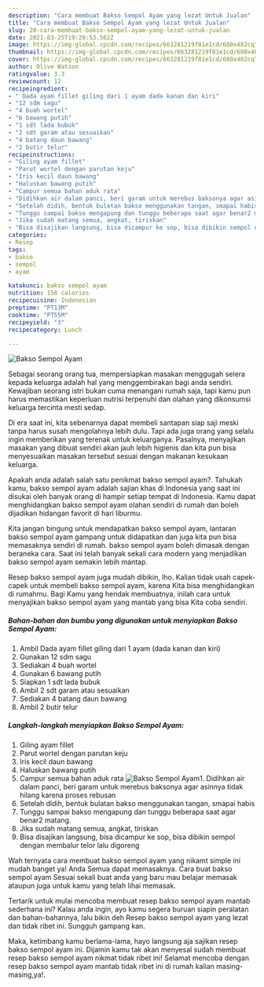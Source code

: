 ```yaml
---
description: "Cara membuat Bakso Sempol Ayam yang lezat Untuk Jualan"
title: "Cara membuat Bakso Sempol Ayam yang lezat Untuk Jualan"
slug: 20-cara-membuat-bakso-sempol-ayam-yang-lezat-untuk-jualan
date: 2021-03-25T19:29:53.562Z
image: https://img-global.cpcdn.com/recipes/663281219f81e1cd/680x482cq70/bakso-sempol-ayam-foto-resep-utama.jpg
thumbnail: https://img-global.cpcdn.com/recipes/663281219f81e1cd/680x482cq70/bakso-sempol-ayam-foto-resep-utama.jpg
cover: https://img-global.cpcdn.com/recipes/663281219f81e1cd/680x482cq70/bakso-sempol-ayam-foto-resep-utama.jpg
author: Olive Watson
ratingvalue: 3.3
reviewcount: 12
recipeingredient:
- " Dada ayam fillet giling dari 1 ayam dada kanan dan kiri"
- "12 sdm sagu"
- "4 buah wortel"
- "6 bawang putih"
- "1 sdt lada bubuk"
- "2 sdt garam atau sesuaikan"
- "4 batang daun bawang"
- "2 butir telur"
recipeinstructions:
- "Giling ayam fillet"
- "Parut wortel dengan parutan keju"
- "Iris kecil daun bawang"
- "Haluskan bawang putih"
- "Campur semua bahan aduk rata"
- "Didihkan air dalam panci, beri garam untuk merebus baksonya agar asinnya tidak hilang karena proses rebusan"
- "Setelah didih, bentuk bulatan bakso menggunakan tangan, smapai habis"
- "Tunggu sampai bakso mengapung dan tunggu beberapa saat agar benar2 matang."
- "Jika sudah matang semua, angkat, tiriskan"
- "Bisa disajikan langsung, bisa dicampur ke sop, bisa dibikin sempol dengan membalur telor lalu digoreng"
categories:
- Resep
tags:
- bakso
- sempol
- ayam

katakunci: bakso sempol ayam 
nutrition: 158 calories
recipecuisine: Indonesian
preptime: "PT13M"
cooktime: "PT55M"
recipeyield: "3"
recipecategory: Lunch

---
```



![Bakso Sempol Ayam](https://img-global.cpcdn.com/recipes/663281219f81e1cd/680x482cq70/bakso-sempol-ayam-foto-resep-utama.jpg)

Sebagai seorang orang tua, mempersiapkan masakan menggugah selera kepada keluarga adalah hal yang menggembirakan bagi anda sendiri. Kewajiban seorang istri bukan cuma menangani rumah saja, tapi kamu pun harus memastikan keperluan nutrisi terpenuhi dan olahan yang dikonsumsi keluarga tercinta mesti sedap.

Di era  saat ini, kita sebenarnya dapat membeli santapan siap saji meski tanpa harus susah mengolahnya lebih dulu. Tapi ada juga orang yang selalu ingin memberikan yang terenak untuk keluarganya. Pasalnya, menyajikan masakan yang dibuat sendiri akan jauh lebih higienis dan kita pun bisa menyesuaikan masakan tersebut sesuai dengan makanan kesukaan keluarga. 



Apakah anda adalah salah satu penikmat bakso sempol ayam?. Tahukah kamu, bakso sempol ayam adalah sajian khas di Indonesia yang saat ini disukai oleh banyak orang di hampir setiap tempat di Indonesia. Kamu dapat menghidangkan bakso sempol ayam olahan sendiri di rumah dan boleh dijadikan hidangan favorit di hari liburmu.

Kita jangan bingung untuk mendapatkan bakso sempol ayam, lantaran bakso sempol ayam gampang untuk didapatkan dan juga kita pun bisa memasaknya sendiri di rumah. bakso sempol ayam boleh dimasak dengan beraneka cara. Saat ini telah banyak sekali cara modern yang menjadikan bakso sempol ayam semakin lebih mantap.

Resep bakso sempol ayam juga mudah dibikin, lho. Kalian tidak usah capek-capek untuk membeli bakso sempol ayam, karena Kita bisa menghidangkan di rumahmu. Bagi Kamu yang hendak membuatnya, inilah cara untuk menyajikan bakso sempol ayam yang mantab yang bisa Kita coba sendiri.

<!--inarticleads1-->

##### Bahan-bahan dan bumbu yang digunakan untuk menyiapkan Bakso Sempol Ayam:

1. Ambil  Dada ayam fillet giling dari 1 ayam (dada kanan dan kiri)
1. Gunakan 12 sdm sagu
1. Sediakan 4 buah wortel
1. Gunakan 6 bawang putih
1. Siapkan 1 sdt lada bubuk
1. Ambil 2 sdt garam atau sesuaikan
1. Sediakan 4 batang daun bawang
1. Ambil 2 butir telur




<!--inarticleads2-->

##### Langkah-langkah menyiapkan Bakso Sempol Ayam:

1. Giling ayam fillet
1. Parut wortel dengan parutan keju
1. Iris kecil daun bawang
1. Haluskan bawang putih
1. Campur semua bahan aduk rata
<img src="https://img-global.cpcdn.com/steps/b9539d9e7582a839/160x128cq70/bakso-sempol-ayam-langkah-memasak-5-foto.jpg" alt="Bakso Sempol Ayam">1. Didihkan air dalam panci, beri garam untuk merebus baksonya agar asinnya tidak hilang karena proses rebusan
1. Setelah didih, bentuk bulatan bakso menggunakan tangan, smapai habis
1. Tunggu sampai bakso mengapung dan tunggu beberapa saat agar benar2 matang.
1. Jika sudah matang semua, angkat, tiriskan
1. Bisa disajikan langsung, bisa dicampur ke sop, bisa dibikin sempol dengan membalur telor lalu digoreng




Wah ternyata cara membuat bakso sempol ayam yang nikamt simple ini mudah banget ya! Anda Semua dapat memasaknya. Cara buat bakso sempol ayam Sesuai sekali buat anda yang baru mau belajar memasak ataupun juga untuk kamu yang telah lihai memasak.

Tertarik untuk mulai mencoba membuat resep bakso sempol ayam mantab sederhana ini? Kalau anda ingin, ayo kamu segera buruan siapin peralatan dan bahan-bahannya, lalu bikin deh Resep bakso sempol ayam yang lezat dan tidak ribet ini. Sungguh gampang kan. 

Maka, ketimbang kamu berlama-lama, hayo langsung aja sajikan resep bakso sempol ayam ini. Dijamin kamu tak akan menyesal sudah membuat resep bakso sempol ayam nikmat tidak ribet ini! Selamat mencoba dengan resep bakso sempol ayam mantab tidak ribet ini di rumah kalian masing-masing,ya!.

